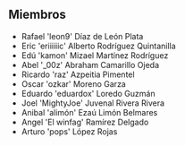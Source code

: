 ## Miembros

* Rafael 'leon9' Díaz de León Plata
* Eric 'eriiiiiic' Alberto Rodríguez Quintanilla
* Edú 'kamon' Mizael Martínez Rodríguez
* Abel '_00z' Abraham Camarillo Ojeda
* Ricardo 'raz' Azpeitia Pimentel
* Oscar 'ozkar' Moreno Garza
* Eduardo 'eduardox' Loredo Guzmán
* Joel 'MightyJoe' Juvenal Rivera Rivera
* Anibal 'alimón' Ezaú Limón Belmares
* Angel 'El winfag' Ramírez Delgado 
* Arturo 'pops' López Rojas
